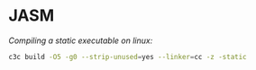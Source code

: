 # JASM

*Compiling a static executable on linux:*
```bash
c3c build -O5 -g0 --strip-unused=yes --linker=cc -z -static
```
